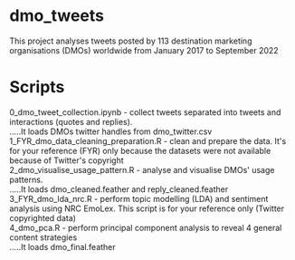# dmo_tweets
 
This project analyses tweets posted by 113 destination marketing organisations (DMOs) worldwide from January 2017 to September 2022

<h1> Scripts </h1>
0_dmo_tweet_collection.ipynb - collect tweets separated into tweets and interactions (quotes and replies). <br>
.....It loads DMOs twitter handles from dmo_twitter.csv
1_FYR_dmo_data_cleaning_preparation.R - clean and prepare the data. It's for your reference (FYR) only because the datasets were not available because of Twitter's copyright <br>
2_dmo_visualise_usage_pattern.R - analyse and visualise DMOs' usage patterns. <br>
.....It loads dmo_cleaned.feather and reply_cleaned.feather <br>
3_FYR_dmo_lda_nrc.R - perform topic modelling (LDA) and sentiment analysis using NRC EmoLex. This script is for your reference only (Twitter copyrighted data)<br>
4_dmo_pca.R - perform principal component analysis to reveal 4 general content strategies <br>
.....It loads dmo_final.feather
